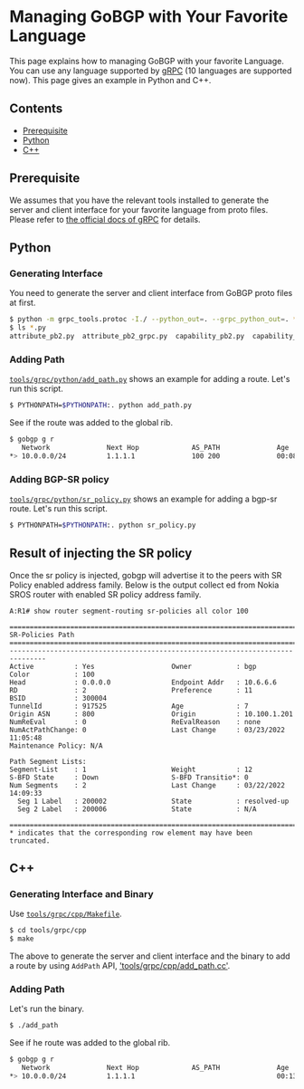 # Managing GoBGP with Your Favorite Language

This page explains how to managing GoBGP with your favorite Language. You can use any language supported by [gRPC](http://www.grpc.io/) (10 languages are supported now). This page gives an example in Python and C++.

## Contents

- [Prerequisite](#prerequisite)
- [Python](#python)
- [C++](#cpp)

## Prerequisite

We assumes that you have the relevant tools installed to generate the server and client interface for your favorite language from proto files. Please refer to [the official docs of gRPC](http://www.grpc.io/docs/) for details.

## Python

### Generating Interface

You need to generate the server and client interface from GoBGP proto files at first.

```bash
$ python -m grpc_tools.protoc -I./ --python_out=. --grpc_python_out=. *.proto
$ ls *.py
attribute_pb2.py  attribute_pb2_grpc.py  capability_pb2.py  capability_pb2_grpc.py  gobgp_pb2.py  gobgp_pb2_grpc.py
```

### Adding Path

[`tools/grpc/python/add_path.py`](https://github.com/osrg/gobgp/blob/master/tools/grpc/python/add_path.py)
shows an example for adding a route.
Let's run this script.

```bash
$ PYTHONPATH=$PYTHONPATH:. python add_path.py
```

See if the route was added to the global rib.

```bash
$ gobgp g r
   Network              Next Hop             AS_PATH              Age        Attrs
*> 10.0.0.0/24          1.1.1.1              100 200              00:08:02   [{Origin: ?}]
```
### Adding BGP-SR policy
[`tools/grpc/python/sr_policy.py`](https://github.com/osrg/gobgp/blob/master/tools/grpc/python/sr_policy.py)
shows an example for adding a bgp-sr route.
Let's run this script.

```bash
$ PYTHONPATH=$PYTHONPATH:. python sr_policy.py
```


## Result of injecting the SR policy

Once the sr policy is injected, gobgp will advertise it to the peers with SR Policy enabled address family. Below is the output collect
ed from Nokia SROS router with enabled SR policy address family.

```log
A:R1# show router segment-routing sr-policies all color 100

===============================================================================
SR-Policies Path
===============================================================================
-------------------------------------------------------------------------------
Active          : Yes                   Owner           : bgp
Color           : 100
Head            : 0.0.0.0               Endpoint Addr   : 10.6.6.6
RD              : 2                     Preference      : 11
BSID            : 300004
TunnelId        : 917525                Age             : 7
Origin ASN      : 800                   Origin          : 10.100.1.201
NumReEval       : 0                     ReEvalReason    : none
NumActPathChange: 0                     Last Change     : 03/23/2022 11:05:48
Maintenance Policy: N/A

Path Segment Lists:
Segment-List    : 1                     Weight          : 12
S-BFD State     : Down                  S-BFD Transitio*: 0
Num Segments    : 2                     Last Change     : 03/22/2022 14:09:33
  Seg 1 Label   : 200002                State           : resolved-up
  Seg 2 Label   : 200006                State           : N/A

===============================================================================
* indicates that the corresponding row element may have been truncated.
```

## C++

### Generating Interface and Binary

Use [`tools/grpc/cpp/Makefile`](https://github.com/osrg/gobgp/blob/master/tools/grpc/cpp/Makefile).

```bash
$ cd tools/grpc/cpp
$ make
 ```

The above to generate the server and client interface and the binary to add a route by using `AddPath` API, ['tools/grpc/cpp/add_path.cc'](https://github.com/osrg/gobgp/blob/master/tools/grpc/cpp/add_path.cc).

### Adding Path

Let's run the binary.

```bash
$ ./add_path
```

See if he route was added to the global rib.

```bash
$ gobgp g r
   Network              Next Hop             AS_PATH              Age        Attrs
*> 10.0.0.0/24          1.1.1.1                                   00:13:26   [{Origin: i} {Communities: 0:100}]
```
